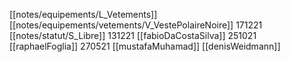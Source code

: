[[notes/equipements/L_Vetements]] [[notes/equipements/vetements/V_VestePolaireNoire]] 171221 [[notes/statut/S_Libre]] 
131221 [[fabioDaCostaSilva]]
251021 [[raphaelFoglia]]
270521 [[mustafaMuhamad]]
[[denisWeidmann]]